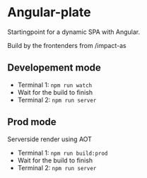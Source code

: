 # Angular-plate
Startingpoint for a dynamic SPA with Angular.

Build by the frontenders from /impact-as

## Developement mode
* Terminal 1: ```npm run watch```
* Wait for the build to finish
* Terminal 2: ```npm run server```

## Prod mode
Serverside render using AOT
* Terminal 1: ```npm run build:prod```
* Wait for the build to finish
* Terminal 2: ```npm run server```
